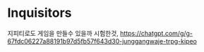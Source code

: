 # Inquisitors
지피티로도 게임을 만들수 있을까 시험한것,
https://chatgpt.com/g/g-67fdc06227a88191b97d5fb57f643d30-junggangwaje-trpg-kipeo
